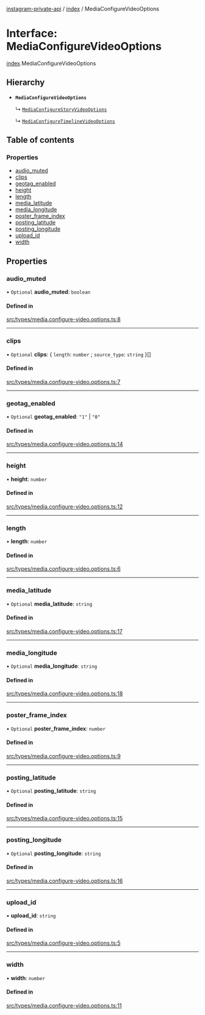 [instagram-private-api](../../README.md) / [index](../../modules/index.md) / MediaConfigureVideoOptions

# Interface: MediaConfigureVideoOptions

[index](../../modules/index.md).MediaConfigureVideoOptions

## Hierarchy

- **`MediaConfigureVideoOptions`**

  ↳ [`MediaConfigureStoryVideoOptions`](MediaConfigureStoryVideoOptions.md)

  ↳ [`MediaConfigureTimelineVideoOptions`](MediaConfigureTimelineVideoOptions.md)

## Table of contents

### Properties

- [audio\_muted](MediaConfigureVideoOptions.md#audio_muted)
- [clips](MediaConfigureVideoOptions.md#clips)
- [geotag\_enabled](MediaConfigureVideoOptions.md#geotag_enabled)
- [height](MediaConfigureVideoOptions.md#height)
- [length](MediaConfigureVideoOptions.md#length)
- [media\_latitude](MediaConfigureVideoOptions.md#media_latitude)
- [media\_longitude](MediaConfigureVideoOptions.md#media_longitude)
- [poster\_frame\_index](MediaConfigureVideoOptions.md#poster_frame_index)
- [posting\_latitude](MediaConfigureVideoOptions.md#posting_latitude)
- [posting\_longitude](MediaConfigureVideoOptions.md#posting_longitude)
- [upload\_id](MediaConfigureVideoOptions.md#upload_id)
- [width](MediaConfigureVideoOptions.md#width)

## Properties

### audio\_muted

• `Optional` **audio\_muted**: `boolean`

#### Defined in

[src/types/media.configure-video.options.ts:8](https://github.com/Nerixyz/instagram-private-api/blob/0e0721c/src/types/media.configure-video.options.ts#L8)

___

### clips

• `Optional` **clips**: { `length`: `number` ; `source_type`: `string`  }[]

#### Defined in

[src/types/media.configure-video.options.ts:7](https://github.com/Nerixyz/instagram-private-api/blob/0e0721c/src/types/media.configure-video.options.ts#L7)

___

### geotag\_enabled

• `Optional` **geotag\_enabled**: ``"1"`` \| ``"0"``

#### Defined in

[src/types/media.configure-video.options.ts:14](https://github.com/Nerixyz/instagram-private-api/blob/0e0721c/src/types/media.configure-video.options.ts#L14)

___

### height

• **height**: `number`

#### Defined in

[src/types/media.configure-video.options.ts:12](https://github.com/Nerixyz/instagram-private-api/blob/0e0721c/src/types/media.configure-video.options.ts#L12)

___

### length

• **length**: `number`

#### Defined in

[src/types/media.configure-video.options.ts:6](https://github.com/Nerixyz/instagram-private-api/blob/0e0721c/src/types/media.configure-video.options.ts#L6)

___

### media\_latitude

• `Optional` **media\_latitude**: `string`

#### Defined in

[src/types/media.configure-video.options.ts:17](https://github.com/Nerixyz/instagram-private-api/blob/0e0721c/src/types/media.configure-video.options.ts#L17)

___

### media\_longitude

• `Optional` **media\_longitude**: `string`

#### Defined in

[src/types/media.configure-video.options.ts:18](https://github.com/Nerixyz/instagram-private-api/blob/0e0721c/src/types/media.configure-video.options.ts#L18)

___

### poster\_frame\_index

• `Optional` **poster\_frame\_index**: `number`

#### Defined in

[src/types/media.configure-video.options.ts:9](https://github.com/Nerixyz/instagram-private-api/blob/0e0721c/src/types/media.configure-video.options.ts#L9)

___

### posting\_latitude

• `Optional` **posting\_latitude**: `string`

#### Defined in

[src/types/media.configure-video.options.ts:15](https://github.com/Nerixyz/instagram-private-api/blob/0e0721c/src/types/media.configure-video.options.ts#L15)

___

### posting\_longitude

• `Optional` **posting\_longitude**: `string`

#### Defined in

[src/types/media.configure-video.options.ts:16](https://github.com/Nerixyz/instagram-private-api/blob/0e0721c/src/types/media.configure-video.options.ts#L16)

___

### upload\_id

• **upload\_id**: `string`

#### Defined in

[src/types/media.configure-video.options.ts:5](https://github.com/Nerixyz/instagram-private-api/blob/0e0721c/src/types/media.configure-video.options.ts#L5)

___

### width

• **width**: `number`

#### Defined in

[src/types/media.configure-video.options.ts:11](https://github.com/Nerixyz/instagram-private-api/blob/0e0721c/src/types/media.configure-video.options.ts#L11)
